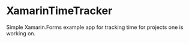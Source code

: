 # XamarinTimeTracker
Simple Xamarin.Forms example app for tracking time for projects one is working on.

